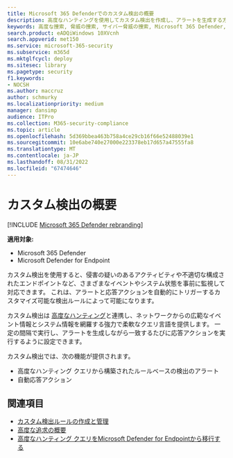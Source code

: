 ```yaml
---
title: Microsoft 365 Defenderでのカスタム検出の概要
description: 高度なハンティングを使用してカスタム検出を作成し、アラートを生成する方法を理解する
keywords: 高度な捜索, 脅威の捜索, サイバー脅威の捜索, Microsoft 365 Defender, microsoft 365, m365, 検索, クエリ, テレメトリ, カスタム検出, スキーマ, kusto
search.product: eADQiWindows 10XVcnh
search.appverid: met150
ms.service: microsoft-365-security
ms.subservice: m365d
ms.mktglfcycl: deploy
ms.sitesec: library
ms.pagetype: security
f1.keywords:
- NOCSH
ms.author: maccruz
author: schmurky
ms.localizationpriority: medium
manager: dansimp
audience: ITPro
ms.collection: M365-security-compliance
ms.topic: article
ms.openlocfilehash: 5d369bbea463b758a4ce29cb16f66e52488039e1
ms.sourcegitcommit: 10e6abe740e27000e223378eb17d657a47555fa8
ms.translationtype: MT
ms.contentlocale: ja-JP
ms.lasthandoff: 08/31/2022
ms.locfileid: "67474646"
---
```

# <a name="custom-detections-overview"></a>カスタム検出の概要

[!INCLUDE [Microsoft 365 Defender rebranding](../includes/microsoft-defender.md)]


**適用対象:**
- Microsoft 365 Defender
- Microsoft Defender for Endpoint

カスタム検出を使用すると、侵害の疑いのあるアクティビティや不適切な構成されたエンドポイントなど、さまざまなイベントやシステム状態を事前に監視して対応できます。 これは、アラートと応答アクションを自動的にトリガーするカスタマイズ可能な検出ルールによって可能になります。

カスタム検出は [高度なハンティング](advanced-hunting-overview.md)と連携し、ネットワークからの広範なイベント情報とシステム情報を網羅する強力で柔軟なクエリ言語を提供します。 一定の間隔で実行し、アラートを生成しながら一致するたびに応答アクションを実行するように設定できます。

カスタム検出では、次の機能が提供されます。
- 高度なハンティング クエリから構築されたルールベースの検出のアラート
- 自動応答アクション

## <a name="see-also"></a>関連項目
- [カスタム検出ルールの作成と管理](custom-detection-rules.md)
- [高度な追求の概要](advanced-hunting-overview.md)
- [高度なハンティング クエリをMicrosoft Defender for Endpointから移行する](advanced-hunting-migrate-from-mde.md)
